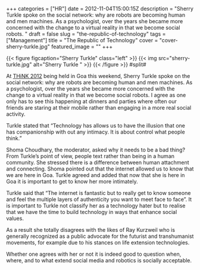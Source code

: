 +++
categories = ["HR"]
date = 2012-11-04T15:00:15Z
description = "Sherry Turkle spoke on the social network: why are robots are becoming human and men machines. As a psychologist, over the years she became more concerned with the change to a virtual reality in that we become social robots. "
draft = false
slug = "the-republic-of-technology"
tags = ["Management"]
title = "The Republic of Technology"
cover = "cover-sherry-turkle.jpg"
featured_image = ""
+++

{{< figure figcaption="Sherry Turkle" class="left" >}}
	{{< img src="sherry-turkle.jpg"   alt="Sherry Turkle " >}}
{{< /figure >}}
#split#

At [THiNK 2012](http://thinkworks.in "THiNK 2012") being held in Goa this weekend, Sherry Turkle spoke on the social network: why are robots are becoming human and men machines. As a psychologist, over the years she became more concerned with the change to a virtual reality in that we become social robots. I agree as one only has to see this happening at dinners and parties where often our friends are staring at their mobile rather than engaging in a more real social activity.

Turkle stated that “Technology has allows us to have the illusion that one has companionship with out any intimacy. It is about control what people think.”

Shoma Choudhary, the moderator, asked why it needs to be a bad thing? From Turkle’s point of view, people text rather than being in a human community. She stressed there is a difference between human attachment and connecting. Shoma pointed out that the internet allowed us to know that we are here in Goa. Turkle agreed and added that now that she is here in Goa it is important to get to know her more intimately.

Turkle said that “The internet is fantastic but to really get to know someone and feel the multiple layers of authenticity you want to meet face to face”. It is important to Turkle not classify her as a technology hater but to realise that we have the time to build technology in ways that enhance social values.

As a result she totally disagrees with the likes of Ray Kurzweil who is generally recognized as a public advocate for the futurist and transhumanist movements, for example due to his stances on life extension technologies.

Whether one agrees with her or not it is indeed good to question when, where, and to what extend social media and robotics is socially acceptable.

